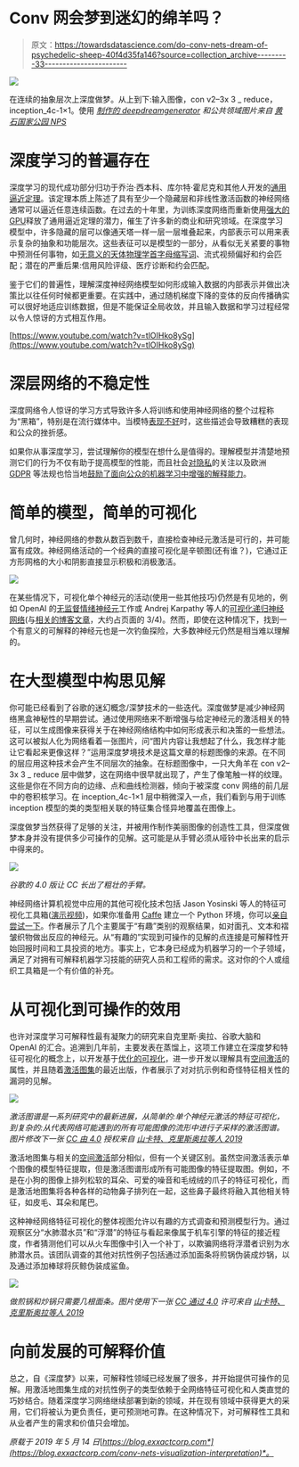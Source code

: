 # Conv 网会梦到迷幻的绵羊吗？

> 原文：<https://towardsdatascience.com/do-conv-nets-dream-of-psychedelic-sheep-40f4d35fa146?source=collection_archive---------33----------------------->

![](img/85d58a2ac12bfb39af4bc30e2b3dba82.png)

在连续的抽象层次上深度做梦。从上到下:输入图像，con v2–3x 3 _ reduce，inception_4c-1×1。使用 [*制作的 deepdreamgenerator*](https://deepdreamgenerator.com/) *和公共领域图片来自* [*黄石国家公园 NPS*](https://www.flickr.com/photos/yellowstonenps/11296378705/in/album-72157647227252459/)

# 深度学习的普遍存在

深度学习的现代成功部分归功于乔治·西本科、库尔特·霍尼克和其他人开发的[通用逼近定理](https://en.wikipedia.org/wiki/Universal_approximation_theorem)。该定理本质上陈述了具有至少一个隐藏层和非线性激活函数的神经网络通常可以逼近任意连续函数。在过去的十年里，为训练深度网络而重新使用[强大的 GPU](https://www.exxactcorp.com/NVIDIA-Tesla-GPU-Solutions)释放了通用逼近定理的潜力，催生了许多新的商业和研究领域。在深度学习模型中，许多隐藏的层可以像通天塔一样一层一层堆叠起来，内部表示可以用来表示复杂的抽象和功能层次。这些表征可以是模型的一部分，从看似无关紧要的事物中预测任何事物，如[无意义的天体物理学首字母缩写词](https://aiweirdness.com/post/184136874667/physics-acronyms-there-was-an-attempt)、流式视频偏好和约会匹配；潜在的严重后果:信用风险评级、医疗诊断和约会匹配。

鉴于它们的普遍性，理解深度神经网络模型如何形成输入数据的内部表示并做出决策比以往任何时候都更重要。在实践中，通过随机梯度下降的变体的反向传播确实可以很好地适应训练数据，但是不能保证全局收敛，并且输入数据和学习过程经常以令人惊讶的方式相互作用。

[https://www.youtube.com/watch?v=tlOIHko8ySg](https://www.youtube.com/watch?v=tlOIHko8ySg)

# 深层网络的不稳定性

深度网络令人惊讶的学习方式导致许多人将训练和使用神经网络的整个过程称为“黑箱”，特别是在流行媒体中。当模特[表现不好](https://www.technologyreview.com/s/612876/this-is-how-ai-bias-really-happensand-why-its-so-hard-to-fix/)时，这些描述会导致糟糕的表现和公众的挫折感。

如果你从事深度学习，尝试理解你的模型在想什么是值得的。理解模型并清楚地预测它们的行为不仅有助于提高模型的性能，而且社会[对隐私](https://blog.exxactcorp.com/a-tutorial-introduction-to-privacy-centric-deep-learning/)的关注以及欧洲 [GDPR](https://en.wikipedia.org/wiki/General_Data_Protection_Regulation) 等法规也恰当地[鼓励了面向公众的机器学习中增强的解释能力](https://www.kdnuggets.com/2018/03/gdpr-machine-learning-illegal.html)。

# 简单的模型，简单的可视化

曾几何时，神经网络的参数从数百到数千，直接检查神经元激活是可行的，并可能富有成效。神经网络活动的一个经典的直接可视化是辛顿图(还有谁？)，它通过正方形网格的大小和阴影直接显示积极和消极激活。

![](img/93499c68342a189e59037998bb3bb463.png)

在某些情况下，可视化单个神经元的活动(使用一些其他技巧)仍然是有见地的，例如 OpenAI 的[无监督情绪神经元](https://openai.com/blog/unsupervised-sentiment-neuron/)工作或 Andrej Karpathy 等人的[可视化递归神经网络](https://arxiv.org/abs/1506.02078)(与[相关的博客文章](https://karpathy.github.io/2015/05/21/rnn-effectiveness/)，大约占页面的 3/4)。然而，即使在这种情况下，找到一个有意义的可解释的神经元也是一次钓鱼探险，大多数神经元仍然是相当难以理解的。

# 在大型模型中构思见解

你可能已经看到了谷歌的迷幻概念/深梦技术的一些迭代。深度做梦是减少神经网络黑盒神秘性的早期尝试。通过使用网络来不断增强与给定神经元的激活相关的特征，可以生成图像来获得关于在神经网络结构中如何形成表示和决策的一些想法。这可以被拟人化为网络看着一张图片，问“图片内容让我想起了什么，我怎样才能让它看起来更像这样？”运用深度梦境技术是这篇文章的标题图像的来源。在不同的层应用这种技术会产生不同层次的抽象。在标题图像中，一只大角羊在 con v2–3x 3 _ reduce 层中做梦，这在网络中很早就出现了，产生了像笔触一样的纹理。这些是你在不同方向的边缘、点和曲线检测器，倾向于被深度 conv 网络的前几层中的卷积核学习。在 inception_4c-1×1 层中稍微深入一点，我们看到与用于训练 inception 模型的类的类型相关联的特征集合怪异地覆盖在图像上。

深度做梦当然获得了足够的关注，并被用作制作美丽图像的创造性工具，但深度做梦本身并没有提供多少可操作的见解。这可能是从手臂必须从哑铃中长出来的启示中得来的。

![](img/40c5d5293f6584c8bb7dc70a942897c5.png)

*谷歌的 4.0 版让 CC 长出了粗壮的手臂。*

神经网络计算机视觉中应用的其他可视化技术包括 Jason Yosinski 等人的特征可视化工具箱([演示视频](https://www.youtube.com/watch?v=AgkfIQ4IGaM))，如果你准备用 [Caffe](https://www.exxactcorp.com/Caffe) 建立一个 Python 环境，你可以[亲自尝试一下](https://github.com/yosinski/deep-visualization-toolbox)。作者展示了几个主要属于“有趣”类别的观察结果，如对面孔、文本和褶皱织物做出反应的神经元。从“有趣的”实现到可操作的见解的点连接是可解释性开始回报时间和工具投资的地方。事实上，它本身已经成为机器学习的一个子领域，满足了对拥有可解释机器学习技能的研究人员和工程师的需求。这对你的个人或组织工具箱是一个有价值的补充。

# 从可视化到可操作的效用

也许对深度学习可解释性最有凝聚力的研究来自克里斯·奥拉、谷歌大脑和 OpenAI 的汇合。追溯到几年前，主要发表在蒸馏上，这项工作建立在深度梦和特征可视化的概念上，以开发基于[优化的可视化](https://distill.pub/2017/feature-visualization/)，进一步开发以理解具有[空间激活](https://distill.pub/2018/building-blocks/)的属性，并且随着[激活图集](https://distill.pub/2019/activation-atlas/)的最近出版，作者展示了对对抗示例和奇怪特征相关性的漏洞的见解。

![](img/37b77ad0ed7c9cbd695678d8281857f2.png)

*激活图谱是一系列研究中的最新进展，从简单的:单个神经元激活的特征可视化，到复杂的:从代表网络可能遇到的所有可能图像的流形中进行子采样的激活图谱。图片修改下一张* [*CC 由 4.0*](https://creativecommons.org/licenses/by/4.0/) *授权来自* [*山卡特、克里斯奥拉等人 2019*](https://distill.pub/2019/activation-atlas/)

激活地图集与相关的[空间激活](https://distill.pub/2018/building-blocks/)部分相似，但有一个关键区别。虽然空间激活表示单个图像的模型特征提取，但是激活图谱形成所有可能图像的特征提取图。例如，不是在小狗的图像上排列松软的耳朵、可爱的噪音和毛绒绒的爪子的特征可视化，而是激活地图集将各种各样的动物鼻子排列在一起，这些鼻子最终将融入其他相关特征，如皮毛、耳朵和尾巴。

这种神经网络特征可视化的整体视图允许以有趣的方式调查和预测模型行为。通过观察区分“水肺潜水员”和“浮潜”的特征与看起来像属于机车引擎的特征的接近程度，作者猜测他们可以从火车图像中引入一个补丁，以欺骗网络将浮潜者识别为水肺潜水员。该团队调查的其他对抗性例子包括通过添加面条将煎锅伪装成炒锅，以及通过添加棒球将灰鲸伪装成鲨鱼。

![](img/5f2d7329cbeb69fc7c990d4724ac2ced.png)

*做煎锅和炒锅只需要几根面条。图片使用下一张* [*CC 通过 4.0*](https://creativecommons.org/licenses/by/4.0/) *许可来自* [*山卡特、克里斯奥拉等人 2019*](https://distill.pub/2019/activation-atlas/)

# 向前发展的可解释价值

总之，自《深度梦》以来，可解释性领域已经发展了很多，并开始提供可操作的见解。用激活地图集生成的对抗性例子的类型依赖于全网络特征可视化和人类直觉的巧妙结合。随着深度学习网络继续部署到新的领域，并在现有领域中获得更大的采用，它们将被认为更负责任，更可预测地可靠。在这种情况下，对可解释性工具和从业者产生的需求和价值只会增加。

*原载于 2019 年 5 月 14 日*[*https://blog.exxactcorp.com*](https://blog.exxactcorp.com/conv-nets-visualization-interpretation)*。*